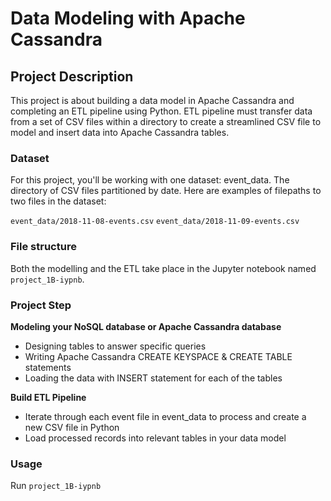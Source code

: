 # Data Modeling with Apache Cassandra

## Project Description

This project is about building a data model in Apache Cassandra and completing an ETL pipeline using Python. ETL pipeline must transfer data from a set of CSV files within a directory to create a streamlined CSV file to model and insert data into Apache Cassandra tables.

### Dataset

For this project, you'll be working with one dataset: event_data. The directory of CSV files partitioned by date. Here are examples of filepaths to two files in the dataset:

`event_data/2018-11-08-events.csv`
`event_data/2018-11-09-events.csv`

### File structure

Both the modelling and the ETL take place in the Jupyter notebook named `project_1B-iypnb`.

### Project Step

**Modeling your NoSQL database or Apache Cassandra database**  
- Designing tables to answer specific queries
- Writing Apache Cassandra CREATE KEYSPACE & CREATE TABLE statements
- Loading the data with INSERT statement for each of the tables

**Build ETL Pipeline**
- Iterate through each event file in event_data to process and create a new CSV file in Python
- Load processed records into relevant tables in your data model

### Usage

Run `project_1B-iypnb`